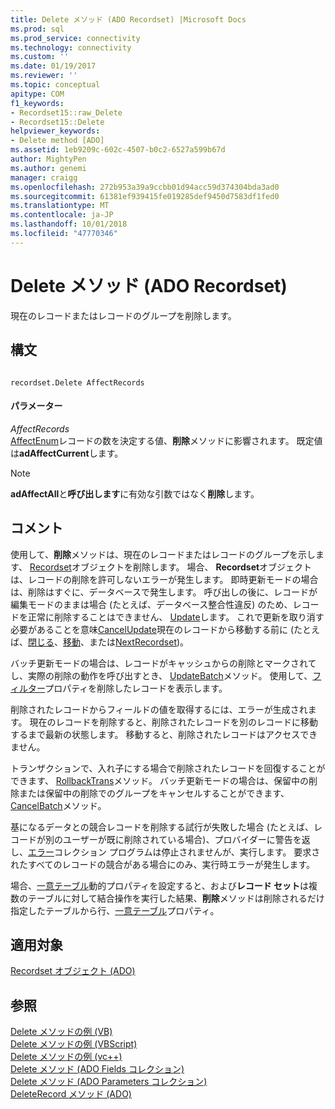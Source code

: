 ```yaml
---
title: Delete メソッド (ADO Recordset) |Microsoft Docs
ms.prod: sql
ms.prod_service: connectivity
ms.technology: connectivity
ms.custom: ''
ms.date: 01/19/2017
ms.reviewer: ''
ms.topic: conceptual
apitype: COM
f1_keywords:
- Recordset15::raw_Delete
- Recordset15::Delete
helpviewer_keywords:
- Delete method [ADO]
ms.assetid: 1eb9209c-602c-4507-b0c2-6527a599b67d
author: MightyPen
ms.author: genemi
manager: craigg
ms.openlocfilehash: 272b953a39a9ccbb01d94acc59d374304bda3ad0
ms.sourcegitcommit: 61381ef939415fe019285def9450d7583df1fed0
ms.translationtype: MT
ms.contentlocale: ja-JP
ms.lasthandoff: 10/01/2018
ms.locfileid: "47770346"
---
```

# <a name="delete-method-ado-recordset"></a>Delete メソッド (ADO Recordset)
現在のレコードまたはレコードのグループを削除します。  
  
## <a name="syntax"></a>構文  
  
```  
  
recordset.Delete AffectRecords  
```  
  
#### <a name="parameters"></a>パラメーター  
 *AffectRecords*  
 [AffectEnum](../../../ado/reference/ado-api/affectenum.md)レコードの数を決定する値、**削除**メソッドに影響されます。 既定値は**adAffectCurrent**します。  
  
> [!NOTE]
>  **adAffectAll**と**呼び出します**に有効な引数ではなく**削除**します。  
  
## <a name="remarks"></a>コメント  
 使用して、**削除**メソッドは、現在のレコードまたはレコードのグループを示します、 [Recordset](../../../ado/reference/ado-api/recordset-object-ado.md)オブジェクトを削除します。 場合、 **Recordset**オブジェクトは、レコードの削除を許可しないエラーが発生します。 即時更新モードの場合は、削除はすぐに、データベースで発生します。 呼び出しの後に、レコードが編集モードのままは場合 (たとえば、データベース整合性違反) のため、レコードを正常に削除することはできません、 [Update](../../../ado/reference/ado-api/update-method.md)します。 これで更新を取り消す必要があることを意味[CancelUpdate](../../../ado/reference/ado-api/cancelupdate-method-ado.md)現在のレコードから移動する前に (たとえば、[閉じる](../../../ado/reference/ado-api/close-method-ado.md)、[移動](../../../ado/reference/ado-api/move-method-ado.md)、または[NextRecordset](../../../ado/reference/ado-api/nextrecordset-method-ado.md))。  
  
 バッチ更新モードの場合は、レコードがキャッシュからの削除とマークされてし、実際の削除の動作を呼び出すとき、 [UpdateBatch](../../../ado/reference/ado-api/updatebatch-method.md)メソッド。 使用して、[フィルター](../../../ado/reference/ado-api/filter-property.md)プロパティを削除したレコードを表示します。  
  
 削除されたレコードからフィールドの値を取得するには、エラーが生成されます。 現在のレコードを削除すると、削除されたレコードを別のレコードに移動するまで最新の状態します。 移動すると、削除されたレコードはアクセスできません。  
  
 トランザクションで、入れ子にする場合で削除されたレコードを回復することができます、 [RollbackTrans](../../../ado/reference/ado-api/begintrans-committrans-and-rollbacktrans-methods-ado.md)メソッド。 バッチ更新モードの場合は、保留中の削除または保留中の削除でのグループをキャンセルすることができます、 [CancelBatch](../../../ado/reference/ado-api/cancelbatch-method-ado.md)メソッド。  
  
 基になるデータとの競合レコードを削除する試行が失敗した場合 (たとえば、レコードが別のユーザーが既に削除されている場合)、プロバイダーに警告を返し、[エラー](../../../ado/reference/ado-api/errors-collection-ado.md)コレクション プログラムは停止されませんが、実行します。 要求されたすべてのレコードの競合がある場合にのみ、実行時エラーが発生します。  
  
 場合、[一意テーブル](../../../ado/reference/ado-api/unique-table-unique-schema-unique-catalog-properties-dynamic-ado.md)動的プロパティを設定すると、および**レコード セット**は複数のテーブルに対して結合操作を実行した結果、**削除**メソッドは削除されるだけ指定したテーブルから行、[一意テーブル](../../../ado/reference/ado-api/unique-table-unique-schema-unique-catalog-properties-dynamic-ado.md)プロパティ。  
  
## <a name="applies-to"></a>適用対象  
 [Recordset オブジェクト (ADO)](../../../ado/reference/ado-api/recordset-object-ado.md)  
  
## <a name="see-also"></a>参照  
 [Delete メソッドの例 (VB)](../../../ado/reference/ado-api/delete-method-example-vb.md)   
 [Delete メソッドの例 (VBScript)](../../../ado/reference/ado-api/delete-method-example-vbscript.md)   
 [Delete メソッドの例 (vc++)](../../../ado/reference/ado-api/delete-method-example-vc.md)   
 [Delete メソッド (ADO Fields コレクション)](../../../ado/reference/ado-api/delete-method-ado-fields-collection.md)   
 [Delete メソッド (ADO Parameters コレクション)](../../../ado/reference/ado-api/delete-method-ado-parameters-collection.md)   
 [DeleteRecord メソッド (ADO)](../../../ado/reference/ado-api/deleterecord-method-ado.md)
